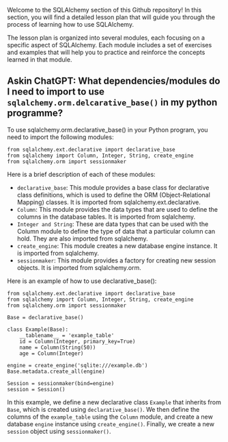 Welcome to the SQLAlchemy section of this Github repository! In this section, you will find a detailed lesson plan that will guide you through the process of learning how to use SQLAlchemy.

The lesson plan is organized into several modules, each focusing on a specific aspect of SQLAlchemy. Each module includes a set of exercises and examples that will help you to practice and reinforce the concepts learned in that module.

## Askin ChatGPT: What dependencies/modules do I need to import to use `sqlalchemy.orm.delcarative_base()` in my python programme?

To use sqlalchemy.orm.declarative_base() in your Python program, you need to import the following modules:

```
from sqlalchemy.ext.declarative import declarative_base
from sqlalchemy import Column, Integer, String, create_engine
from sqlalchemy.orm import sessionmaker
```

Here is a brief description of each of these modules:

+ `declarative_base`: This module provides a base class for declarative class definitions, which is used to define the ORM (Object-Relational Mapping) classes. It is imported from sqlalchemy.ext.declarative.
+ `Column`: This module provides the data types that are used to define the columns in the database tables. It is imported from sqlalchemy.
+ `Integer and String`: These are data types that can be used with the Column module to define the type of data that a particular column can hold. They are also imported from sqlalchemy.
+ `create_engine`: This module creates a new database engine instance. It is imported from sqlalchemy.
+ `sessionmaker`: This module provides a factory for creating new session objects. It is imported from sqlalchemy.orm.


Here is an example of how to use declarative_base():
```
from sqlalchemy.ext.declarative import declarative_base
from sqlalchemy import Column, Integer, String, create_engine
from sqlalchemy.orm import sessionmaker

Base = declarative_base()

class Example(Base):
    __tablename__ = 'example_table'
    id = Column(Integer, primary_key=True)
    name = Column(String(50))
    age = Column(Integer)

engine = create_engine('sqlite:///example.db')
Base.metadata.create_all(engine)

Session = sessionmaker(bind=engine)
session = Session()
```

In this example, we define a new declarative class `Example` that inherits from `Base`, which is created using `declarative_base()`. We then define the columns of the `example_table` using the `Column` module, and create a new database `engine` instance using `create_engine()`. Finally, we create a new `session` object using `sessionmaker()`.
